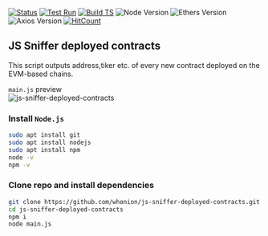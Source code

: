 [![Status](https://img.shields.io/badge/status-active-success.svg)](https://github.com/whonion/js-sniffer-deployed-contracts/blob/main/) [![Test Run](https://github.com/whonion/js-sniffer-deployed-contracts/actions/workflows/test.yml/badge.svg)](https://github.com/whonion/js-sniffer-deployed-contracts/actions/workflows/test.yml)  [![Build TS](https://github.com/whonion/js-sniffer-deployed-contracts/actions/workflows/build.yml/badge.svg)](https://github.com/whonion/js-sniffer-deployed-contracts/actions/workflows/build.yml) ![Node Version](https://img.shields.io/badge/Node.js-20.5.1-blue.svg) ![Ethers Version](https://img.shields.io/badge/ethers-5.70-red.svg) ![Axios Version](https://img.shields.io/badge/axios-0.27.2-orange.svg) [![HitCount](https://hits.dwyl.com/whonion/js-sniffer-deployed-contracts.svg)](https://hits.dwyl.com/whonion/js-sniffer-deployed-contracts)</br>
## JS Sniffer deployed contracts
This script outputs address,tiker etc. of every new contract deployed on the EVM-based chains.

`main.js` preview <br>![js-sniffer-deployed-contracts](https://github.com/whonion/js-sniffer-deployed-contracts/blob/main/.github/preview.png?raw=true)<br>

### Install `Node.js`
```sh
sudo apt install git
sudo apt install nodejs
sudo apt install npm
node -v
npm -v
```

### Clone repo and install dependencies
```sh
git clone https://github.com/whonion/js-sniffer-deployed-contracts.git
cd js-sniffer-deployed-contracts
npm i
node main.js
```